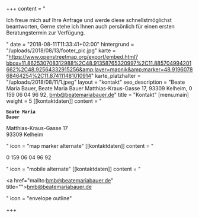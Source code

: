 +++
content = "<p>Ich freue mich auf Ihre Anfrage und werde diese schnellstmöglichst beantworten, Gerne stehe ich Ihnen auch persönlich für einen ersten Beratungstermin zur Verfügung.</p>"
date = "2018-08-11T11:33:41+02:00"
hintergrund = "/uploads/2018/08/13/footer_pic.jpg"
karte = "https://www.openstreetmap.org/export/embed.html?bbox=11.862530708312988%2C48.91358765320997%2C11.885704994201662%2C48.92564332915256&amp;layer=mapnik&amp;marker=48.919607868464254%2C11.874111481010914"
karte_platzhalter = "/uploads/2018/08/11/1.jpeg"
layout = "kontakt"
seo_description = "Beate Maria Bauer, Beate Maria Bauer  Matthias-Kraus-Gasse 17, 93309 Kelheim, 0 159 06 04 96 92, bmb@beatemariabauer.de"
title = "Kontakt"
[menu.main]
weight = 5
[[kontaktdaten]]
content = "<pre><code><strong>Beate Maria Bauer</strong></code></pre><p>Matthias-Kraus-Gasse 17<br>93309 Kelheim</p>"
icon = "map marker alternate"
[[kontaktdaten]]
content = "<p>0 159 06 04 96 92</p>"
icon = "mobile alternate"
[[kontaktdaten]]
content = "<p><a href=\"mailto:bmb@beatemariabauer.de\" title=\"\">bmb@beatemariabauer.de</a></p>"
icon = "envelope outline"

+++
